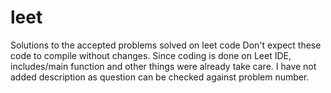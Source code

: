 # leet
Solutions to the accepted problems solved on leet code
Don't expect these code to compile without changes.
Since coding is done on Leet IDE, includes/main function and other things were already take care.
I have not added description as question can be checked against problem number.
